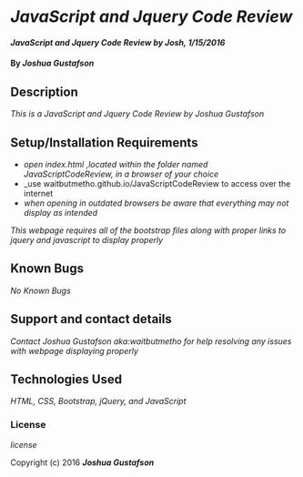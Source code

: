 # _JavaScript and Jquery Code Review_

#### _JavaScript and Jquery Code Review by Josh, 1/15/2016_

#### By _**Joshua Gustafson**_

## Description

_This is a JavaScript and Jquery Code Review by Joshua Gustafson_

## Setup/Installation Requirements

* _open index.html ,located within the folder named JavaScriptCodeReview, in a browser of your choice_
* _use waitbutmetho.github.io/JavaScriptCodeReview to access over the internet
* _when opening in outdated browsers be aware that everything may not display as intended_

_This webpage requires all of the bootstrap files along with proper links to jquery and javascript to display properly_

## Known Bugs

_No Known Bugs_

## Support and contact details

_Contact Joshua Gustafson aka:waitbutmetho for help resolving any issues with webpage displaying properly_

## Technologies Used

_HTML, CSS, Bootstrap, jQuery, and JavaScript_

### License

*license*

Copyright (c) 2016 **_Joshua Gustafson_**
